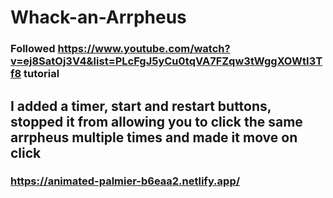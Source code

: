 # Whack-an-Arrpheus

### Followed https://www.youtube.com/watch?v=ej8SatOj3V4&list=PLcFgJ5yCu0tqVA7FZqw3tWggXOWtI3Tf8 tutorial
## I added a timer, start and restart buttons, stopped it from allowing you to click the same arrpheus multiple times and made it move on click
### https://animated-palmier-b6eaa2.netlify.app/
